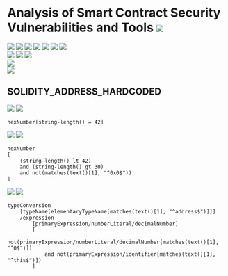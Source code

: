 # Analysis of Smart Contract Security Vulnerabilities and Tools ![](https://img.shields.io/badge/-Live-brightgreen)
![](https://img.shields.io/badge/Batch-20CYS-green) ![](https://img.shields.io/badge/Batch-UG21CYS-lightgreen) ![](https://img.shields.io/badge/Batch-PG21CYS-green) ![](https://img.shields.io/badge/Batch-UG22CYS-lightgreen) ![](https://img.shields.io/badge/Batch-PG21CYS-green) ![](https://img.shields.io/badge/Batch-PhD-darkgreen) ![](https://img.shields.io/badge/-B_RIG-darkgreen)<br/>   ![](https://img.shields.io/badge/BlockchainCourse-20CY712-green)  ![](https://img.shields.io/badge/-M.Tech_Dissertation-blue) ![](https://img.shields.io/badge/Focus-Smart_Contract_Security-yellow) <br/>
![](https://img.shields.io/badge/Blockchain-Ethereum-blue)   <br/> 
![](https://img.shields.io/badge/Language-Solidity-blue)

## SOLIDITY_ADDRESS_HARDCODED

![](https://img.shields.io/badge/Pattern_ID-adc165-gold) ![](https://img.shields.io/badge/Severity-1-brown) 

```
hexNumber[string-length() = 42]
```

![](https://img.shields.io/badge/Pattern_ID-b140cd-gold) ![](https://img.shields.io/badge/Severity-1-brown) 

```
hexNumber
[
    (string-length() lt 42)
    and (string-length() gt 30)
    and not(matches(text()[1], "^0x0$"))
]
```

![](https://img.shields.io/badge/Pattern_ID-f32db1-gold) ![](https://img.shields.io/badge/Severity-1-brown) 

```
typeConversion
	[typeName[elementaryTypeName[matches(text()[1], "^address$")]]]
	/expression
		[primaryExpression/numberLiteral/decimalNumber]
		[
			not(primaryExpression/numberLiteral/decimalNumber[matches(text()[1], "^0$")])
			and not(primaryExpression/identifier[matches(text()[1], "^this$")])
		]
```